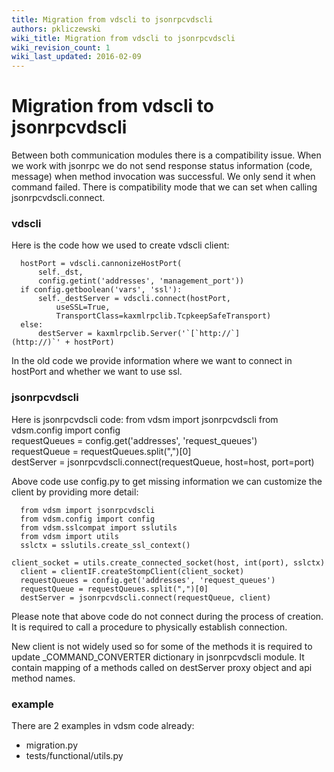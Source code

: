 ```yaml
---
title: Migration from vdscli to jsonrpcvdscli
authors: pkliczewski
wiki_title: Migration from vdscli to jsonrpcvdscli
wiki_revision_count: 1
wiki_last_updated: 2016-02-09
---
```


# Migration from vdscli to jsonrpcvdscli

Between both communication modules there is a compatibility issue. When we work with jsonrpc we do not send response status information (code, message) when method invocation was successful. We only send it when command failed. There is compatibility mode that we can set when calling jsonrpcvdscli.connect.

### vdscli

Here is the code how we used to create vdscli client:

      hostPort = vdscli.cannonizeHostPort(
          self._dst,
          config.getint('addresses', 'management_port'))
      if config.getboolean('vars', 'ssl'):
          self._destServer = vdscli.connect(hostPort,
              useSSL=True,
              TransportClass=kaxmlrpclib.TcpkeepSafeTransport)
      else:
          destServer = kaxmlrpclib.Server('`[`http://`](http://)`' + hostPort)

In the old code we provide information where we want to connect in hostPort and whether we want to use ssl.

### jsonrpcvdscli

Here is jsonrpcvdscli code:
      from vdsm import jsonrpcvdscli
      from vdsm.config import config 
      requestQueues = config.get('addresses', 'request_queues')
      requestQueue = requestQueues.split(",")[0]
      destServer = jsonrpcvdscli.connect(requestQueue, host=host, port=port)

Above code use config.py to get missing information we can customize the client by providing more detail:

      from vdsm import jsonrpcvdscli
      from vdsm.config import config
      from vdsm.sslcompat import sslutils
      from vdsm import utils
      sslctx = sslutils.create_ssl_context()
      client_socket = utils.create_connected_socket(host, int(port), sslctx)
      client = clientIF.createStompClient(client_socket)
      requestQueues = config.get('addresses', 'request_queues')
      requestQueue = requestQueues.split(",")[0]
      destServer = jsonrpcvdscli.connect(requestQueue, client) 

Please note that above code do not connect during the process of creation. It is required to call a procedure to physically establish connection.

New client is not widely used so for some of the methods it is required to update _COMMAND_CONVERTER dictionary in jsonrpcvdscli module. It contain mapping of a methods called on destServer proxy object and api method names.

### example

There are 2 examples in vdsm code already:

*   migration.py
*   tests/functional/utils.py
